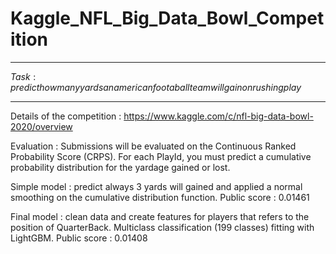 # Kaggle_NFL_Big_Data_Bowl_Competition
************************************************************************************
$Task : predict how many yards an american footaball team will gain on rushing play$
************************************************************************************
Details of the competition : https://www.kaggle.com/c/nfl-big-data-bowl-2020/overview

Evaluation : Submissions will be evaluated on the Continuous Ranked Probability Score (CRPS). For each PlayId, you must predict a cumulative probability distribution for the yardage gained or lost. 

Simple model : predict always 3 yards will gained and applied a normal smoothing on the cumulative distribution function.
Public score : 0.01461

Final model : clean data and create features for players that refers to the position of QuarterBack. 
Multiclass classification (199 classes) fitting with LightGBM.
Public score : 0.01408
